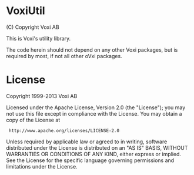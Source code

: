 VoxiUtil
========

(C) Copyright Voxi AB

This is Voxi's utility library.

The code herein should not depend on any other Voxi packages, but is required
by most, if not all other oVxi packages.

License
=======

   Copyright 1999-2013 Voxi AB

   Licensed under the Apache License, Version 2.0 (the "License");
   you may not use this file except in compliance with the License.
   You may obtain a copy of the License at

     http://www.apache.org/licenses/LICENSE-2.0

   Unless required by applicable law or agreed to in writing, software
   distributed under the License is distributed on an "AS IS" BASIS,
   WITHOUT WARRANTIES OR CONDITIONS OF ANY KIND, either express or implied.
   See the License for the specific language governing permissions and
   limitations under the License.
   
